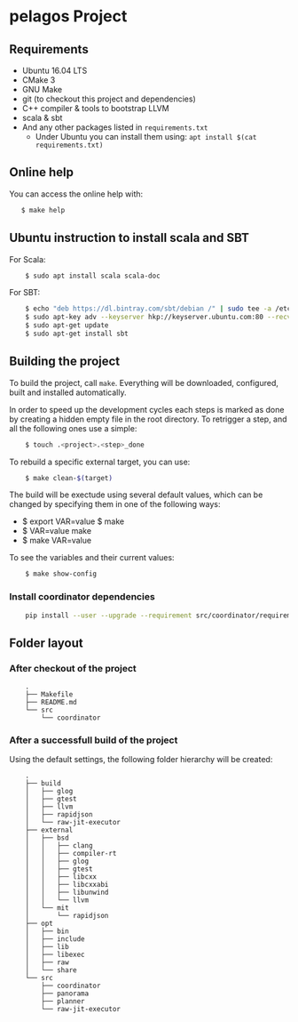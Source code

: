 # pelagos Project

## Requirements

 * Ubuntu 16.04 LTS
 * CMake 3
 * GNU Make
 * git (to checkout this project and dependencies)
 * C++ compiler & tools to bootstrap LLVM
 * scala & sbt
 * And any other packages listed in `requirements.txt`
    * Under Ubuntu you can install them using: `apt install $(cat requirements.txt)`

## Online help

You can access the online help with:

```sh
   $ make help
```

## Ubuntu instruction to install scala and SBT

For Scala:

```sh
    $ sudo apt install scala scala-doc
```

For SBT:

```sh
    $ echo "deb https://dl.bintray.com/sbt/debian /" | sudo tee -a /etc/apt/sources.list.d/sbt.list
    $ sudo apt-key adv --keyserver hkp://keyserver.ubuntu.com:80 --recv 2EE0EA64E40A89B84B2DF73499E82A75642AC823
    $ sudo apt-get update
    $ sudo apt-get install sbt
```

## Building the project

To build the project, call `make`. Everything will be downloaded, configured, built and installed automatically.

In order to speed up the development cycles each steps is marked as done by creating a hidden empty file in the root directory. To retrigger a step, and all the following ones use a simple:

```sh
    $ touch .<project>.<step>_done
```

To rebuild a specific external target, you can use:

```sh
    $ make clean-$(target)
```

The build will be exectude using several default values, which can be
changed by specifying them in one of the following ways:

 * $ export VAR=value
   $ make
 * $ VAR=value make
 * $ make VAR=value

To see the variables and their current values:
```sh
    $ make show-config
```

### Install coordinator dependencies

```sh
    pip install --user --upgrade --requirement src/coordinator/requirements.txt
```

## Folder layout

### After checkout of the project

```
    .
    ├── Makefile
    ├── README.md
    └── src
        └── coordinator
```

### After a successfull build of the project

Using the default settings, the following folder hierarchy will be created:
```shell
    .
    ├── build
    │   ├── glog
    │   ├── gtest
    │   ├── llvm
    │   ├── rapidjson
    │   └── raw-jit-executor
    ├── external
    │   ├── bsd
    │   │   ├── clang
    │   │   ├── compiler-rt
    │   │   ├── glog
    │   │   ├── gtest
    │   │   ├── libcxx
    │   │   ├── libcxxabi
    │   │   ├── libunwind
    │   │   └── llvm
    │   └── mit
    │       └── rapidjson
    ├── opt
    │   ├── bin
    │   ├── include
    │   ├── lib
    │   ├── libexec
    │   ├── raw
    │   └── share
    └── src
        ├── coordinator
        ├── panorama
        ├── planner
        └── raw-jit-executor
```
